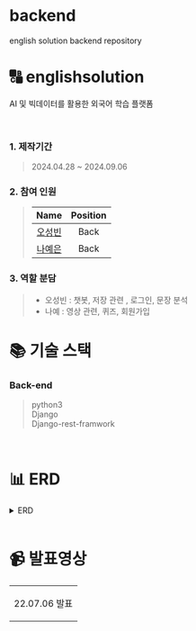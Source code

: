 # backend
english solution backend repository

# 🔠 englishsolution

AI 및 빅데이터를 활용한 외국어 학습 플랫폼

<br />

### 1. 제작기간

> 2024.04.28 ~ 2024.09.06

### 2. 참여 인원

> |                    Name                    |  Position   |
> | :----------------------------------------: | :---------: |
> | [오성빈](https://github.com/5castle0) |    Back     |
> |   [나예은](https://github.com/hera1228)    |    Back     |

### 3. 역할 분담

> - 오성빈 : 챗봇, 저장 관련 , 로그인, 문장 분석
> - 나예 : 영상 관련, 퀴즈, 회원가입

# 📚 기술 스택

### Back-end

> python3  
> Django  
> Django-rest-framwork

<br />

# 📊 ERD

<details>
  <summary>ERD</summary>
  <img src="https://github.com/user-attachments/assets/e758c9f9-eed9-4275-a737-04869220eaba" width="800px"/>
</details>

<br />

# 📹 발표영상
<table>
  <tbody>
    <tr>
      <td>
        <p align="center"> 22.07.06 발표 </p>
        <a href="https://youtu.be/ByeAqd8mwyg" title="AI 및 빅데이터를 활용한 외국어 학습 플랫폼 발표">
        </a>
      </td>
    </tr>
  </tbody>
</table>
